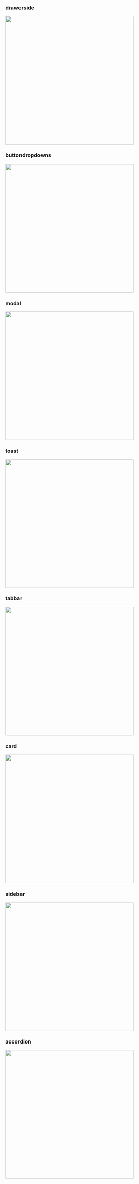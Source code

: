 <h3>drawerside</h3>
<img src="https://github.com/user-attachments/assets/1f506226-9e02-49f1-b4e9-cbff76fcda5f" width="400"/>
<br/>

<h3>buttondropdowns</h3>
<img src="https://github.com/user-attachments/assets/921d0abc-45db-4373-9ae9-b30a898e5570" width="400"/>
<br/>

<h3>modal</h3>
<img src="https://github.com/user-attachments/assets/7797fbe0-b36f-49ba-a7e9-f12fad3a71c7" width="400"/>
<br/>

<h3>toast</h3>
<img src="https://github.com/user-attachments/assets/e29da12c-4d8f-4167-b532-2e0c3bc421e7" width="400"/>
<br/>

<h3>tabbar</h3>
<img src="https://github.com/user-attachments/assets/9e0c1b27-cd6e-4515-92e2-11386ce06c9c" width="400"/>
<br/>

<h3>card</h3>
<img src="https://github.com/user-attachments/assets/8fd98ead-39c8-4ba4-a9d2-799e80d8b00b" width="400"/>
<br/>

<h3>sidebar</h3>
<img src="https://github.com/user-attachments/assets/045821ab-1af9-42cf-89a1-88be13e9eae1" width="400"/>
<br/>

<h3>accordion</h3>
<img src="https://github.com/user-attachments/assets/17ced652-78ed-44e7-bba8-6b460831c4f7" width="400"/>
<br/>
